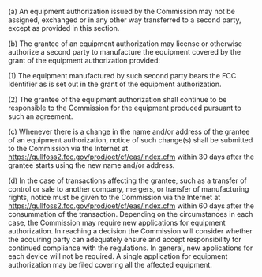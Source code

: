 (a) An equipment authorization issued by the Commission may not be assigned, exchanged or in any other way transferred to a second party, except as provided in this section.

(b) The grantee of an equipment authorization may license or otherwise authorize a second party to manufacture the equipment covered by the grant of the equipment authorization provided:

(1) The equipment manufactured by such second party bears the FCC Identifier as is set out in the grant of the equipment authorization.
                

(2) The grantee of the equipment authorization shall continue to be responsible to the Commission for the equipment produced pursuant to such an agreement.

(c) Whenever there is a change in the name and/or address of the grantee of an equipment authorization, notice of such change(s) shall be submitted to the Commission via the Internet at https://gullfoss2.fcc.gov/prod/oet/cf/eas/index.cfm within 30 days after the grantee starts using the new name and/or address.

(d) In the case of transactions affecting the grantee, such as a transfer of control or sale to another company, mergers, or transfer of manufacturing rights, notice must be given to the Commission via the Internet at https://gullfoss2.fcc.gov/prod/oet/cf/eas/index.cfm within 60 days after the consummation of the transaction. Depending on the circumstances in each case, the Commission may require new applications for equipment authorization. In reaching a decision the Commission will consider whether the acquiring party can adequately ensure and accept responsibility for continued compliance with the regulations. In general, new applications for each device will not be required. A single application for equipment authorization may be filed covering all the affected equipment.

